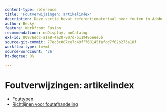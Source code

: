 ```yaml
---
content-type: reference
title: 'Foutverwijzingen: artikelindex'
description: Deze sectie bevat referentiemateriaal over fouten in Adobe Workfront Fusion.
author: Becky
feature: Workfront Fusion
recommendations: noDisplay, noCatalog
exl-id: 80976ddc-a1a8-4a20-807d-b118486eee5b
source-git-commit: 77ec3c007ce7c49ff760145fafcd7f62b273a18f
workflow-type: tm+mt
source-wordcount: '26'
ht-degree: 0%

---
```


# Foutverwijzingen: artikelindex

* [Fouttypen](/help/workfront-fusion/references/errors/error-processing.md)
* [Richtlijnen voor foutafhandeling](/help/workfront-fusion/references/errors/directives-for-error-handling.md)
